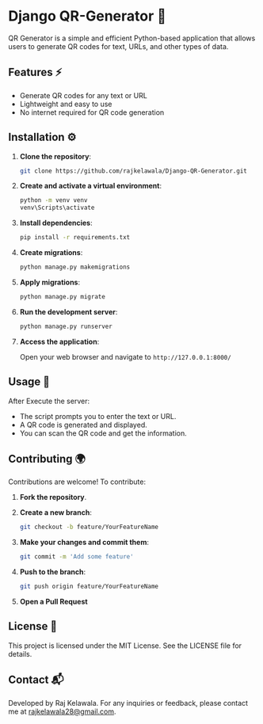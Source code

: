 # Django QR-Generator 🚀

QR Generator is a simple and efficient Python-based application that allows users to generate QR codes for text, URLs, and other types of data.

## Features ⚡
- Generate QR codes for any text or URL
- Lightweight and easy to use
- No internet required for QR code generation

## Installation ⚙️

1. **Clone the repository**:

   ```bash
   git clone https://github.com/rajkelawala/Django-QR-Generator.git
   ```

2. **Create and activate a virtual environment**:

     ```bash
     python -m venv venv
     venv\Scripts\activate
     ```

3. **Install dependencies**:

   ```bash
   pip install -r requirements.txt
   ```

4. **Create migrations**:

   ```bash
   python manage.py makemigrations
   ```

5. **Apply migrations**:

   ```bash
   python manage.py migrate
   ```

6. **Run the development server**:

   ```bash
   python manage.py runserver
   ```

7. **Access the application**:

   Open your web browser and navigate to `http://127.0.0.1:8000/`

## Usage 🎯

After Execute the server:

- The script prompts you to enter the text or URL.
- A QR code is generated and displayed.
- You can scan the QR code and get the information.

## Contributing 🌍

Contributions are welcome! To contribute:

1. **Fork the repository**.
2. **Create a new branch**:

   ```bash
   git checkout -b feature/YourFeatureName
   ```

3. **Make your changes and commit them**:

   ```bash
   git commit -m 'Add some feature'
   ```

4. **Push to the branch**:

   ```bash
   git push origin feature/YourFeatureName
   ```

5. **Open a Pull Request**

## License 📝

This project is licensed under the MIT License. See the LICENSE file for details.

## Contact 📬

Developed by Raj Kelawala. For any inquiries or feedback, please contact me at [rajkelawala28@gmail.com](mailto:rajkelawala28@gmail.com).
